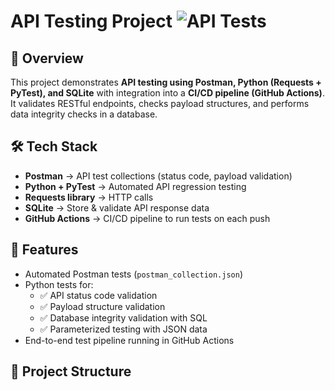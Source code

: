 
# API Testing Project ![API Tests](https://github.com/shreerang14/API-Testing-Project/actions/workflows/python-tests.yml/badge.svg)

## 📌 Overview
This project demonstrates **API testing using Postman, Python (Requests + PyTest), and SQLite** with integration into a **CI/CD pipeline (GitHub Actions)**.  
It validates RESTful endpoints, checks payload structures, and performs data integrity checks in a database.


## 🛠️ Tech Stack
- **Postman** → API test collections (status code, payload validation)
- **Python + PyTest** → Automated API regression testing
- **Requests library** → HTTP calls
- **SQLite** → Store & validate API response data
- **GitHub Actions** → CI/CD pipeline to run tests on each push

## 🚀 Features
- Automated Postman tests (`postman_collection.json`)
- Python tests for:
  - ✅ API status code validation
  - ✅ Payload structure validation
  - ✅ Database integrity validation with SQL
  - ✅ Parameterized testing with JSON data
- End-to-end test pipeline running in GitHub Actions

## 📂 Project Structure
